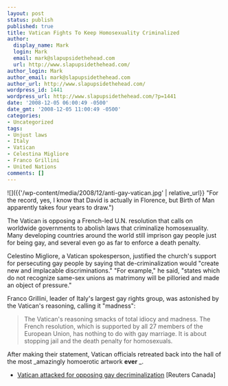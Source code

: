 ```yaml
---
layout: post
status: publish
published: true
title: Vatican Fights To Keep Homosexuality Criminalized
author:
  display_name: Mark
  login: Mark
  email: mark@slapupsidethehead.com
  url: http://www.slapupsidethehead.com/
author_login: Mark
author_email: mark@slapupsidethehead.com
author_url: http://www.slapupsidethehead.com/
wordpress_id: 1441
wordpress_url: http://www.slapupsidethehead.com/?p=1441
date: '2008-12-05 06:00:49 -0500'
date_gmt: '2008-12-05 11:00:49 -0500'
categories:
- Uncategorized
tags:
- Unjust laws
- Italy
- Vatican
- Celestina Migliore
- Franco Grillini
- United Nations
comments: []
---
```

![]({{'/wp-content/media/2008/12/anti-gay-vatican.jpg' | relative_url}} "For the record, yes, I know that David is actually in Florence, but Birth of Man apparently takes four years to draw.")

The Vatican is opposing a French-led U.N. resolution that calls on worldwide governments to abolish laws that criminalize homosexuality. Many developing countries around the world still imprison gay people just for being gay, and several even go as far to enforce a death penalty.

Celestino Migliore, a Vatican spokesperson, justified the church's support for persecuting gay people by saying that de-criminalization would "create new and implacable discriminations." "For example,"  he said, "states which do not recognize same-sex unions as matrimony will be pilloried and made an object of pressure."

Franco Grillini, leader of Italy's largest gay rights group, was astonished by the Vatican's reasoning, calling it "madness":

> The Vatican's reasoning smacks of total idiocy and madness. The French resolution, which is supported by all 27 members of the European Union, has nothing to do with gay marriage. It is about stopping jail and the death penalty for homosexuals.

After making their statement, Vatican officials retreated back into the hall of the most _amazingly homoerotic artwork **ever** _.

- [Vatican attacked for opposing gay decriminalization](http://ca.reuters.com/article/worldNews/idUSTRE4B13QA20081202?sp=true) [Reuters Canada]
